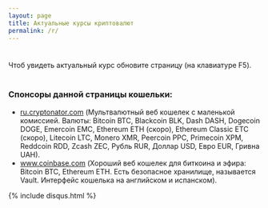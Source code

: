 ```yaml
---
layout: page
title: Актуальные курсы криптовалют
permalink: /r/
---
```

<meta name="robots" content="nofollow" />
<style>   
.cryptonatorwidget div:last-child {
    background: #64f949; 
    display: none; /* Если с помощью css отключить этот див то прямая ссылка всеравно поисковыми ботами будет индексирвоаться, и слив веса будет туда на сайт. Также гугл может подумать что это скрытая ссылка для накрутки того сайта и этот сайт возможно накажет. */
}
.cryptonatorwidget div:nth-last-child(2) {
    /*background: #eee;*/
    padding-top: 12px !important;
    padding-bottom: 14px;
}
.cryptonatorwidget {
    margin-top: 38px;
    max-width: 760px;
    background: #fffefe !important;
    border-radius: 0px; /* crypt_multi_border_corners = "square"; */
    /*float: left; margin-left: 10px;*/
}
</style>
<div class="cryptonatorwidget">
<script type="text/javascript">    
crypt_multi_border_width = 1;
crypt_multi_border_color = "#e0dede";
crypt_multi_border_corners = "square";
crypt_multi_font_family = "Verdana";
crypt_multi_font_size = "small";
crypt_multi_display_time = true;
    
crypt_multi_num_cur = "21";    

crypt_base_cur_0 = "Euro (EUR)";
crypt_target_cur_0 = "US Dollar (USD)";
    
crypt_base_cur_1 = "US Dollar (USD)";
crypt_target_cur_1 = "Euro (EUR)";

crypt_base_cur_2 = "Ukrainian Hryvnia (UAH)";
crypt_target_cur_2 = "US Dollar (USD)";

crypt_base_cur_3 = "Ruble (RUR)";
crypt_target_cur_3 = "US Dollar (USD)";

crypt_base_cur_4 = "Bitcoin (BTC)";
crypt_target_cur_4 = "Euro (EUR)";

crypt_base_cur_5 = "Bitcoin (BTC)";
crypt_target_cur_5 = "Ukrainian Hryvnia (UAH)";

crypt_base_cur_6 = "Bitcoin (BTC)";
crypt_target_cur_6 = "Ruble (RUR)";
    
crypt_base_cur_7 = "Bitcoin (BTC)";
crypt_target_cur_7 = "US Dollar (USD)";

crypt_base_cur_8 = "Ethereum (ETH)";
crypt_target_cur_8 = "US Dollar (USD)";

crypt_base_cur_9 = "Ethereum Classic (ETC)";
crypt_target_cur_9 = "US Dollar (USD)";
    
crypt_base_cur_10 = "Ripple (XRP)";
crypt_target_cur_10 = "US Dollar (USD)";

crypt_base_cur_11 = "Dash (DASH)";
crypt_target_cur_11 = "US Dollar (USD)";

crypt_base_cur_12 = "Monero (XMR)";
crypt_target_cur_12 = "US Dollar (USD)";

crypt_base_cur_13 = "Litecoin (LTC)";
crypt_target_cur_13 = "US Dollar (USD)";

crypt_base_cur_14 = "Zcash (ZEC)";
crypt_target_cur_14 = "US Dollar (USD)";

crypt_base_cur_15 = "Dogecoin (DOGE)";
crypt_target_cur_15 = "US Dollar (USD)";

crypt_base_cur_16 = "Emercoin (EMC)";
crypt_target_cur_16 = "US Dollar (USD)";
    
crypt_base_cur_17 = "Blackcoin (BLK)";
crypt_target_cur_17 = "US Dollar (USD)";
    
crypt_base_cur_18 = "Siberian chervonets (SIB)";
crypt_target_cur_18 = "US Dollar (USD)";
    
crypt_base_cur_19 = "GOLOS (GOLOS)";
crypt_target_cur_19 = "US Dollar (USD)";
    
crypt_base_cur_20 = "Steem (STEEM)";
crypt_target_cur_20 = "US Dollar (USD)";
</script>
<script type="text/javascript" src="https://www.cryptonator.com/ui/js/widget/multi_widget.js"></script>
</div>

<div style="clear:both"></div>
<div>
Чтоб увидеть актуальный курс обновите страницу (на клавиатуре F5).
<br><br>
<h3>Спонсоры данной страницы кошельки:</h3>
<ul>
    <li><a rel="nofollow" target="_blank" class="hvr-wobble-vertical" href="https://ru.cryptonator.com/auth/signup/101248575" onclick="ga('send', 'event', 'outbound', 'click', 'https://ru.cryptonator.com/auth/signup/101248575');">ru.cryptonator.com</a>   (Мультвалютный веб кошелек с маленькой комиссией. Валюты: Bitcoin BTC, Blackcoin BLK, Dash DASH, Dogecoin DOGE, Emercoin EMC, Ethereum ETH (скоро), Ethereum Classic ETC (скоро), Litecoin LTC, Monero XMR, Peercoin PPC, Primecoin XPM, Reddcoin RDD, Zcash ZEC, Рубль RUR, Доллар USD, Евро EUR, Гривна UAH).</li>
     <li><a rel="nofollow" target="_blank" class="hvr-wobble-vertical" href="https://www.coinbase.com/join/58b05c1686868e5d8bb1aec7" onclick="ga('send', 'event', 'outbound', 'click', 'https://www.coinbase.com/join/58b05c1686868e5d8bb1aec7');">www.coinbase.com</a>   (Хороший веб кошелек для биткоина и эфира: Bitcoin BTC, Ethereum ETH. Есть безопасное хранилище, называется Vault. Интерфейс кошелька на английском и испанском).</li>
</ul>
</div>


{% include disqus.html %}
